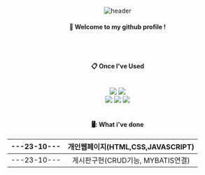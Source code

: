 <div align = "center">
  
![header](https://capsule-render.vercel.app/api?type=rect&color=gradient&height=150&section=header&text=Hi%20I'm%20Jae%20&animation=twinkling&fontColor=ffffff&fontSize=70&animation=fadeIn&fontAlignY=55)


####  :wave: Welcome to my github profile !


<br/>
<br/>

####  :clipboard: Once I've Used

<br/>

<img src="https://img.shields.io/badge/JAVA-007396?style=for-the-badge&logo=Java&logoColor=white">
<img src="https://img.shields.io/badge/MariaDB-000000?style=for-the-badge&logo=MariaDB&logoColor=white">
<br/>
<img src="https://img.shields.io/badge/HTML5-E34F26?style=for-the-badge&logo=HTML5&logoColor=white">
<img src="https://img.shields.io/badge/CSS3-1572B6?style=for-the-badge&logo=CSS3&logoColor=white">
<img src="https://img.shields.io/badge/JavaScript-F7DF1E?style=for-the-badge&logo=JavaScript&logoColor=white">

<br/>
<br/>


#### 🖥️: What i've done

|---23-10---|개인웹페이지(HTML,CSS,JAVASCRIPT)
|:-:|:-:|
|---23-10---|게시판구현(CRUD기능, MYBATIS연결)



</div>
